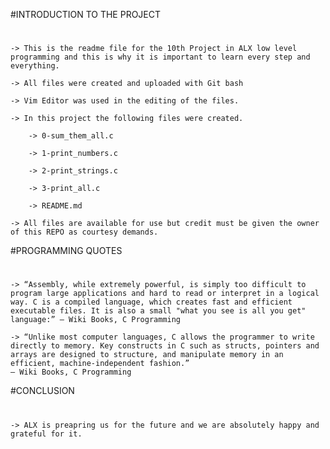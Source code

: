 #INTRODUCTION TO THE PROJECT
#
	-> This is the readme file for the 10th Project in ALX low level programming and this is why it is important to learn every step and everything.

	-> All files were created and uploaded with Git bash

	-> Vim Editor was used in the editing of the files.

	-> In this project the following files were created.

		-> 0-sum_them_all.c

		-> 1-print_numbers.c

		-> 2-print_strings.c

		-> 3-print_all.c

		-> README.md

	-> All files are available for use but credit must be given the owner of this REPO as courtesy demands.

#PROGRAMMING QUOTES
#
	-> “Assembly, while extremely powerful, is simply too difficult to program large applications and hard to read or interpret in a logical way. C is a compiled language, which creates fast and efficient executable files. It is also a small "what you see is all you get" language:” ― Wiki Books, C Programming

	-> “Unlike most computer languages, C allows the programmer to write directly to memory. Key constructs in C such as structs, pointers and arrays are designed to structure, and manipulate memory in an efficient, machine-independent fashion.”
	― Wiki Books, C Programming

#CONCLUSION
#
	-> ALX is preapring us for the future and we are absolutely happy and grateful for it.